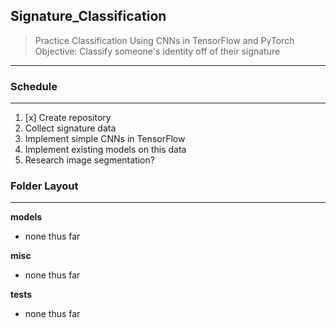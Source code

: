 ## Signature_Classification
> Practice Classification Using CNNs in TensorFlow and PyTorch <br/>
> Objective: Classify someone's identity off of their signature
---

### Schedule
---
01. [x] Create repository
02. Collect signature data
03. Implement simple CNNs in TensorFlow
04. Implement existing models on this data
05. Research image segmentation? 

### Folder Layout
---

__models__

- none thus far

__misc__

- none thus far

__tests__ 

- none thus far


